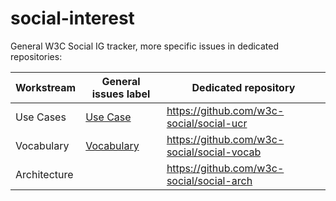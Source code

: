 # social-interest

General W3C Social IG tracker, more specific issues in dedicated repositories:

Workstream | General issues label | Dedicated repository
-----------|----------------------|-----------------------
Use Cases | [Use Case](https://github.com/w3c-social/social-interest/labels/Use%20Case) | https://github.com/w3c-social/social-ucr
Vocabulary | [Vocabulary](https://github.com/w3c-social/social-interest/labels/Vocabulary) | https://github.com/w3c-social/social-vocab
Architecture | | https://github.com/w3c-social/social-arch
